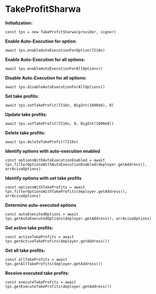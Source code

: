 # TakeProfitSharwa

**Initialization:**

``` const tps = new TakeProfitSharwa(provider, signer) ```

**Enable Auto-Execution for option:**

``` await tps.enableAutoExecutionForOption(7216n) ```

**Enable Auto-Execution for all options:**

``` await tps.enableAutoExecutionForAllOptions() ```

**Disable Auto-Execution for all options:**

``` await tps.disableAutoExecutionForAllOptions() ```

**Set take profits:**

``` await tps.setTakeProfit(7216n, BigInt(1600e8), 0) ```

**Update take profits:**

``` await tps.setTakeProfit(7216n, 0, BigInt(1600e8)) ```

**Delete take profits:**

``` await tps.deleteTakeProfit(7216n) ```

**Identify options with auto-execution enabled**

```const optionsWithAutoExecutionEnabled = await tps.filterOptionsWithAutoExecutionEnabled(deployer.getAddress(), arrAcivaOptions)```

**Identify options with set take profits**

```const optionsWithTakeProfits = await tps.filterOptionsWithTakeProfits(deployer.getAddress(), arrAcivaOptions)```

**Determine auto-executed options**

```const autoExecutedOptions = await tps.getAutoExecutedOptions(deployer.getAddress(), arrAcivaOptions)```

**Get active take profits:**

```const activeTakeProfits = await tps.getActiveTakeProfits(deployer.getAddress()) ```

**Get all take profits:**

``` const allTakeProfits = await tps.getAllTakeProfits(deployer.getAddress()) ```

**Receive executed take profits:**

``` const executeTakeProfits = await tps.getExecuteTakeProfits(deployer.getAddress()) ```